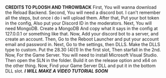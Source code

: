 **CREDITS TO PLOOSH AND THROWBACK**
First, You will wanna download the Reload Backend.
Second, You will need a discord bot. I can't remember all the steps, but once i do i will upload them.
After that, Put your bot token in the config, Also put your Discord ID in the moderators. Next, You will need MongoDB.
Create a MongoDB And copy what it says in the config at 127.0.0.1 or something like that.
Now, Add your discord bot to a server, and create an account. 
Then, Go to the Reboot Launcher and put your account email and password in.
Next, Go to the settings, then DLLS. Make the DLLS type to custom.
Put the 28.30 (4)(1) In the first slot, Then starfall in the 2nd. Now, For the Game Server.
You will need to install Microsoft Visual Studio. Then open the SLN in the folder. Build it on the release option and x64 on the other thing.
Now, Find your Game Server DLL and put it in the bottom DLL slot.
***I WILL MAKE A VIDEO TUTORIAL SOON***
